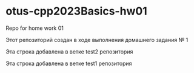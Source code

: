 # otus-cpp2023Basics-hw01
Repo for home work 01

Этот репозиторий создан в ходе выполнения домашнего задания № 1

Эта строка добавлена в ветке test2 репозитория

Эта строка добавлена в ветке test1 репозитория
